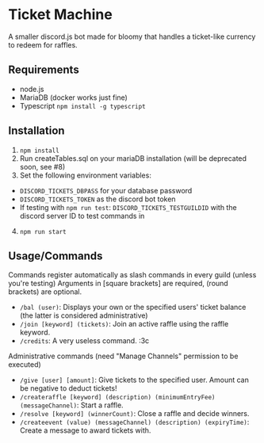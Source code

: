 # Ticket Machine
A smaller discord.js bot made for bloomy that handles a ticket-like currency to redeem for raffles.

## Requirements
- node.js
- MariaDB (docker works just fine)
- Typescript `npm install -g typescript`

## Installation
1. `npm install`
2. Run createTables.sql on your mariaDB installation (will be deprecated soon, see #8)
3. Set the following environment variables:
- `DISCORD_TICKETS_DBPASS` for your database password
- `DISCORD_TICKETS_TOKEN` as the discord bot token
- If testing with `npm run test`: `DISCORD_TICKETS_TESTGUILDID` with the discord server ID to test commands in
4. `npm run start`

## Usage/Commands
Commands register automatically as slash commands in every guild (unless you're testing)
Arguments in \[square brackets\] are required, \(round brackets\) are optional.

- `/bal (user)`: Displays your own or the specified users' ticket balance (the latter is considered administrative)
- `/join [keyword] (tickets)`: Join an active raffle using the raffle keyword.
- `/credits`: A very useless command. :3c 

Administrative commands (need "Manage Channels" permission to be executed)
- `/give [user] [amount]`: Give tickets to the specified user. Amount can be negative to deduct tickets!
- `/createraffle [keyword] (description) (minimumEntryFee) (messageChannel)`: Start a raffle.
- `/resolve [keyword] (winnerCount)`: Close a raffle and decide winners.
- `/createevent (value) (messageChannel) (description) (expiryTime)`: Create a message to award tickets with.
